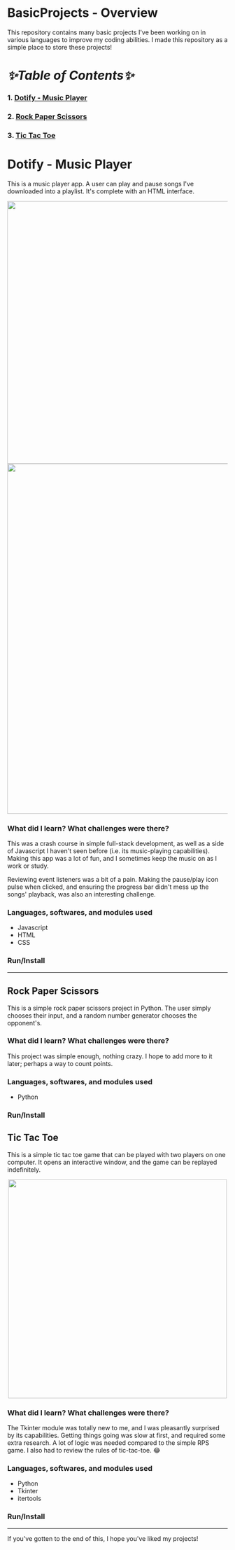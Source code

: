 BasicProjects - Overview
====================
This repository contains many basic projects I've been working on in various languages to improve my coding abilities. I made this repository as a simple place to store these projects!

# _✨Table of Contents✨_
### 1. [Dotify - Music Player](#dotify---music-player)
### 2. [Rock Paper Scissors](#rock-paper-scissors)
### 3. [Tic Tac Toe](#tic-tac-toe)

# Dotify - Music Player
This is a music player app. A user can play and pause songs I've downloaded into a playlist. It's complete with an HTML interface.

<p align="center">
  <img src="https://github.com/SeanOnamade/BasicProjects/assets/100744222/208aec28-976e-4f4d-8587-f3a888ce96f0" width="600">
  <img src="https://github.com/SeanOnamade/BasicProjects/assets/100744222/acd1c1b6-747d-4d63-9784-dde94bb8f6d4" width="800">
</p>

<!-- ![musicplayerwalkthrough](https://github.com/SeanOnamade/BasicProjects/assets/100744222/acd1c1b6-747d-4d63-9784-dde94bb8f6d4) -->

### What did I learn? What challenges were there?
This was a crash course in simple full-stack development, as well as a side of Javascript I haven't seen before (i.e. its music-playing capabilities). Making this app was a lot of fun, and I sometimes keep the music on as I work or study.

Reviewing event listeners was a bit of a pain. Making the pause/play icon pulse when clicked, and ensuring the progress bar didn't mess up the songs' playback, was also an interesting challenge.

### Languages, softwares, and modules used
- Javascript
- HTML
- CSS

### Run/Install

---

## Rock Paper Scissors
This is a simple rock paper scissors project in Python. The user simply chooses their input, and a random number generator chooses the opponent's.

### What did I learn? What challenges were there?
This project was simple enough, nothing crazy. I hope to add more to it later; perhaps a way to count points.

### Languages, softwares, and modules used
- Python

### Run/Install

## Tic Tac Toe
This is a simple tic tac toe game that can be played with two players on one computer. It opens an interactive window, and the game can be replayed indefinitely.

<p align="center">
  <img src="https://github.com/SeanOnamade/BasicProjects/assets/100744222/18a5732e-b1cc-4b2f-bf2a-fa14084bec7d" height="500">
</p>

### What did I learn? What challenges were there?
The Tkinter module was totally new to me, and I was pleasantly surprised by its capabilities. Getting things going was slow at first, and required some extra research. A lot of logic was needed compared to the simple RPS game. I also had to review the rules of tic-tac-toe. 😂

### Languages, softwares, and modules used
- Python
- Tkinter
- itertools

### Run/Install
---
If you've gotten to the end of this, I hope you've liked my projects!

